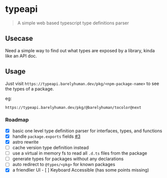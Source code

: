 # typeapi

> A simple web based typescript type definitions parser

## Usecase

Need a simple way to find out what types are exposed by a library, kinda like an
API doc.

## Usage

Just visit `https://typeapi.barelyhuman.dev/pkg/<npm-package-name>` to see the
types of a package.

eg:

```
https://typeapi.barelyhuman.dev/pkg/@barelyhuman/tocolor@next
```

### Roadmap

- [x] basic one level type definition parser for interfaces, types, and
      functions
- [x] handle `package.exports` fields
      [#3](https://github.com/barelyhuman/typeapi/pull/3)
- [x] astro rewrite
- [ ] cache version type definition instead
- [ ] use a virtual in memory fs to read all `.d.ts` files from the package
- [ ] generate types for packages without any declarations
- [ ] auto redirect to `@types/<pkg>` for known packages
- [x] a friendlier UI
      - [ ] Keyboard Accessible (has some points missing)
